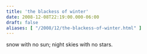 ```yaml
---
title: 'the blackess of winter'
date: 2008-12-08T22:19:00.000-06:00
draft: false
aliases: [ "/2008/12/the-blackess-of-winter.html" ]
---
```


snow with no sun; night skies with no stars.